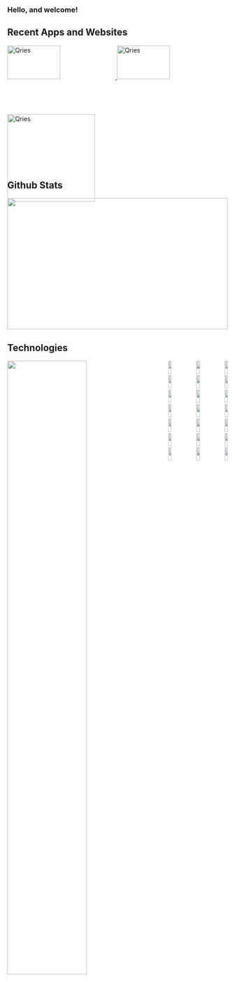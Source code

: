 ### Hello, and welcome!
<div height="320px" style="height:320px">
  <h2>Recent Apps and Websites</h2>
    <a  href="http://www.star-ships.info" target="_blank">
      <img alt="Qries" src="https://i.ibb.co/gzHHxTv/6069-E09-E-72-EB-40-CF-902-B-7-DAC1-DFBDABC-1-201-a.jpg" width="49%" >
    </a>
  
  <a href="http://www.pycore.net" target="_blank">
    <img alt="Qries" src="https://i.ibb.co/6DNdPhQ/685-C75-C1-974-A-4-EB6-BFF8-02-B9-E174503-A-1-201-a.jpg" width="49%">
  </a>
  
   <a href="https://www.youtube.com/watch?v=7Kl-IWerKIw&t=0s" target="_blank">
    <img alt="Qries" src="https://i.ibb.co/xmL9dqy/044-ACD09-956-B-4754-8-F7-F-4-EE41-C4-EFE5-F-1-201-a.jpg" height="200px">
  </a>
  
  
</div>

<div class="stats">
 <h2>Github Stats</h2>
 <img width="100%" height="300px" src="https://github-readme-stats.vercel.app/api?username=CDidier80&show_icons=true&theme=react" />
</div>
<div>
  <h2>Technologies</h2>
    <div align="left">
      <img width="60%" align="left" src="https://github-readme-stats.vercel.app/api/top-langs/?username=CDidier80&layout=compact&theme=react" />
    </div>
   <div width="39%" align="right">
    <img width="12%" height=30px" src="https://img.shields.io/badge/-HTML5-E34F26?style=plastic-square&logo=html5&logoColor=white" />
    <img width="12%" height=30px" src="https://img.shields.io/badge/-CSS3-1572B6?style=flat-square&logo=css3" />
    <img width="12%" height=30px" src="https://img.shields.io/badge/-JavaScript-black?style=flat-square&logo=javascript" />
    <img width="12%" height=30px" src="https://img.shields.io/badge/-ReactJS-black?style=flat-square&logo=react" />
    <img width="12%" height=30px" src="https://img.shields.io/badge/-NodeJS-black?style=flat-square&logo=Node.js" />
    <img width="12%" height=30px" src="https://img.shields.io/badge/-ExpressJS-yellow?style=flat-square&logo=express" />
    <img width="12%" height=30px" src="https://img.shields.io/badge/-Python3-black?style=flat-square&logo=Python" />
    <img width="12%" height=30px" src="https://img.shields.io/badge/-PyCharm-green?style=flat-square&logo=pycharm" />
    <img width="12%" height=30px" src="https://img.shields.io/badge/-Django-darkgreen?style=flat-square&logo=django" />
    <img width="12%" height=30px" src="https://img.shields.io/badge/-PyQt5-lightgreen?style=flat-square&logo=pyqt" />
    <img width="12%" height=30px" src="https://img.shields.io/badge/-PostgreSQL-336791?style=flat-square&logo=postgresql" />
    <img width="12%" height=30px" src="https://img.shields.io/badge/-MongoDB-black?style=flat-square&logo=mongodb" />
    <img width="12%" height=30px" src="https://img.shields.io/badge/Amazon%20AWS-232F3E?style=flat-square&logo=amazon-aws" />
    <img width="12%" height=30px" src="https://img.shields.io/badge/-Bootstrap-563D7C?style=flat-square&logo=bootstrap" />
    <img width="12%" height=30px" src="https://img.shields.io/badge/-MaterialUI-blue?style=flat-square&logo=materialui" />
    <img width="12%" height=30px" src="https://img.shields.io/badge/-Insomnia-purple?style=flat-square&logo=insomnia" />
    <img width="12%" height=30px" src="https://img.shields.io/badge/-Git-black?style=flat-square&logo=git" />
    <img width="12%" height=30px" src="https://img.shields.io/badge/-GitHub-181717?style=flat-square&logo=github" />
    <img width="12%" height=30px" src="https://img.shields.io/badge/-VS_Code-007ACC?style=flat-square&logo=visual-studio-code" />
    <img width="12%" height=30px" src="https://img.shields.io/badge/-Slack-4A154B?style=flat-square&logo=slack" />
    <img width="12%" height=30px" src="https://img.shields.io/badge/-Zoom-black?style=flat-square&logo=zoom" />
  </div>
</div>



<!--
**CDidier80/CDidier80** is a ✨ _special_ ✨ repository because its `README.md` (this file) appears on your GitHub profile.

Here are some ideas to get you started:

- 🔭 I’m currently working on ...
- 🌱 I’m currently learning ...
- 👯 I’m looking to collaborate on ...
- 🤔 I’m looking for help with ...
- 💬 Ask me about ...
- 📫 How to reach me: ...
- 😄 Pronouns: ...
- ⚡ Fun fact: ...
-->
